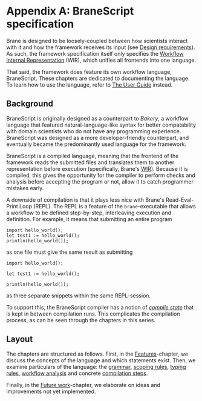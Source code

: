 # Appendix A: BraneScript specification
Brane is designed to be loosely-coupled between how scientists interact with it and how the framework receives its input (see [Design requirements](../../../requirements/introduction.md)). As such, the framework specification itself only specifies the [Workflow Internal Representation](../../../spec/wir/introduction.md) (WIR), which unifies all frontends into one language.

That said, the framework does feature its own workflow language, BraneScript. These chapters are dedicated to documenting the language. To learn how to use the language, refer to [The User Guide](/user-guide/branescript/introduction.html) instead.


## Background
BraneScript is originally designed as a counterpart to _Bakery_, a workflow language that featured natural-language-like syntax for better compatability with domain scientists who do not have any programming experience. BraneScript was designed as a more developer-friendly counterpart, and eventually became the predominantly used language for the framework.

BraneScript is a compiled language, meaning that the frontend of the framework reads the submitted files and translates them to another representation before execution (specifically, Brane's [WIR](../../../spec/wir/introduction.md)). Because it is compiled, this gives the opportunity for the compiler to perform checks and analysis before accepting the program or not, allow it to catch programmer mistakes early.

A downside of compilation is that it plays less nice with Brane's Read-Eval-Print Loop (REPL). The REPL is a feature of the `brane`-executable that allows a workflow to be defined step-by-step, interleaving execution and definition. For example, it means that submitting an entire program
```bscript
import hello_world();
let test1 := hello_world();
println(hello_world());
```
as one file must give the same result as submitting
```bscript
import hello_world();
```
```bscript
let test1 := hello_world();
```
```bscript
println(hello_world());
```
as three separate snippets within the same REPL-session.

To support this, the BraneScript compiler has a notion of _[compile state](/docs/brane_ast/state/struct.CompileState.html)_ that is kept in between compilation runs. This complicates the compilation process, as can be seen through the chapters in this series.


## Layout
The chapters are structured as follows. First, in the [Features](./features.md)-chapter, we discuss the concepts of the language and which statements exist. Then, we examine particulars of the language: the [grammar](./syntax.md), [scoping rules](./scoping.md), [typing rules](./typing.md), [workflow analysis](./workflow.md) and concrete [compilation steps](./compilation.md).

Finally, in the [Future work](./future.md)-chapter, we elaborate on ideas and improvements not yet implemented.

